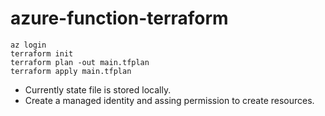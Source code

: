 # azure-function-terraform

```
az login
terraform init
terraform plan -out main.tfplan
terraform apply main.tfplan
```
 - Currently state file is stored locally.
 - Create a managed identity and assing permission to create resources.
